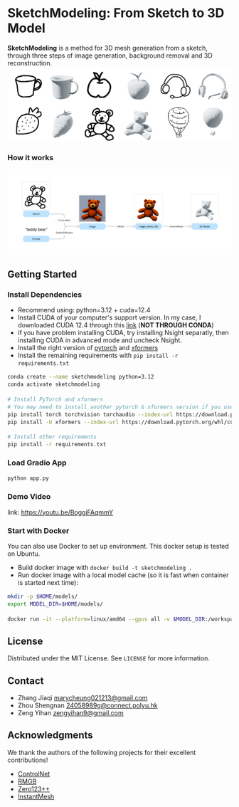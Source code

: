 # SketchModeling: From Sketch to 3D Model
**SketchModeling** is a method for 3D mesh generation from a sketch, through three steps of image generation, background removal and 3D reconstruction.
![Alt text](images/outputs-result.png)

### How it works
![Alt text](images/model-structrue.png)

## Getting Started
### Install Dependencies
- Recommend using: python=3.12 + cuda=12.4
- Install CUDA of your computer's support version. In my case, I downloaded CUDA 12.4 through this [link](https://developer.nvidia.com/cuda-12-4-0-download-archive) (**NOT THROUGH CONDA**)
- if you have problem installing CUDA, try installing Nsight separatly, then installing CUDA in advanced mode and uncheck Nsight.
- Install the right version of [pytorch](https://pytorch.org/) and [xformers](https://github.com/facebookresearch/xformers)
- Install the remaining requirements with `pip install -r requirements.txt`
```sh
conda create --name sketchmodeling python=3.12
conda activate sketchmodeling

# Install PyTorch and xformers
# You may need to install another pytorch & xformers version if you use a different python & cuda version
pip install torch torchvision torchaudio --index-url https://download.pytorch.org/whl/cu124
pip install -U xformers --index-url https://download.pytorch.org/whl/cu124

# Install other requirements
pip install -r requirements.txt
```

### Load Gradio App
```sh
python app.py
```
### Demo Video
link: https://youtu.be/BoggiFAqmmY

### Start with Docker
You can also use Docker to set up environment. This docker setup is tested on Ubuntu.
- Build docker image with `docker build -t sketchmodeling .`
- Run docker image with a local model cache (so it is fast when container is started next time):
```sh
mkdir -p $HOME/models/
export MODEL_DIR=$HOME/models/

docker run -it --platform=linux/amd64 --gpus all -v $MODEL_DIR:/workspace/sketchmodeling/models sketchmodeling
```

## License
Distributed under the MIT License. See `LICENSE` for more information.

## Contact
- Zhang Jiaqi marycheung021213@gmail.com
- Zhou Shengnan 24058989g@connect.polyu.hk
- Zeng Yihan zengyihan9@gmail.com

## Acknowledgments
We thank the authors of the following projects for their excellent contributions!
- [ControlNet](https://github.com/lllyasviel/ControlNet?tab=readme-ov-file)
- [RMGB](https://github.com/ai-anchorite/BRIA-RMBG-2.0)
- [Zero123++](https://github.com/SUDO-AI-3D/zero123plus)
- [InstantMesh](https://github.com/TencentARC/InstantMesh)
